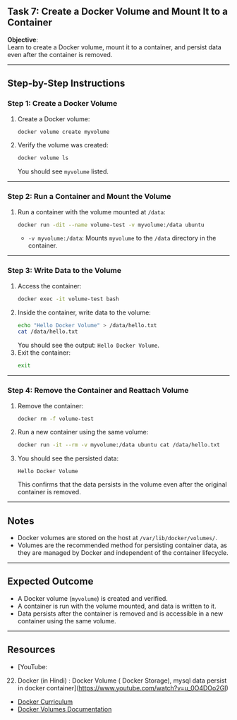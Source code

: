 ## Task 7: Create a Docker Volume and Mount It to a Container

**Objective**:  
Learn to create a Docker volume, mount it to a container, and persist data even after the container is removed.

---

## Step-by-Step Instructions

### Step 1: Create a Docker Volume
1. Create a Docker volume:
   ```bash
   docker volume create myvolume
   ```
2. Verify the volume was created:
   ```bash
   docker volume ls
   ```
   You should see `myvolume` listed.

---

### Step 2: Run a Container and Mount the Volume
1. Run a container with the volume mounted at `/data`:
   ```bash
   docker run -dit --name volume-test -v myvolume:/data ubuntu
   ```
   - `-v myvolume:/data`: Mounts `myvolume` to the `/data` directory in the container.

---

### Step 3: Write Data to the Volume
1. Access the container:
   ```bash
   docker exec -it volume-test bash
   ```
2. Inside the container, write data to the volume:
   ```bash
   echo "Hello Docker Volume" > /data/hello.txt
   cat /data/hello.txt
   ```
   You should see the output: `Hello Docker Volume`.
3. Exit the container:
   ```bash
   exit
   ```

---

### Step 4: Remove the Container and Reattach Volume
1. Remove the container:
   ```bash
   docker rm -f volume-test
   ```
2. Run a new container using the same volume:
   ```bash
   docker run -it --rm -v myvolume:/data ubuntu cat /data/hello.txt
   ```
3. You should see the persisted data:
   ```
   Hello Docker Volume
   ```
   This confirms that the data persists in the volume even after the original container is removed.

---

## Notes
- Docker volumes are stored on the host at `/var/lib/docker/volumes/`.
- Volumes are the recommended method for persisting container data, as they are managed by Docker and independent of the container lifecycle.

---

## Expected Outcome
- A Docker volume (`myvolume`) is created and verified.
- A container is run with the volume mounted, and data is written to it.
- Data persists after the container is removed and is accessible in a new container using the same volume.

---

## Resources
- [YouTube: 
22. Docker (in Hindi) : Docker Volume ( Docker Storage), mysql data persist in docker container](https://www.youtube.com/watch?v=u_0O4DOo2GI)
- [Docker Curriculum](https://docker-curriculum.com/)
- [Docker Volumes Documentation](https://docs.docker.com/storage/volumes/)
